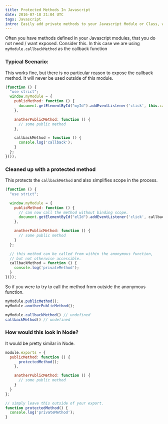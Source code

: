 ```yaml
---
title: Protected Methods In Javascript
date: 2016-07-18 21:04 UTC
tags: Javascript
intro: Easily add private methods to your Javascript Module or Class, while also avoiding scope issues on callbacks.
---
```


Often you have methods defined in your Javascript modules, that you do not need / want exposed. Consider this. In this case we are using ``myModule.callbackMethod`` as the callback function

### Typical Scenario:
This works fine, but there is no particular reason to expose the callback method. It will never be used outside of this module.

```javascript
(function () {
  "use strict";
  window.myModule = {
    publicMethod: function () {
      document.getElementById("myId").addEventListener('click', this.callbackMethod.bind(this));
    },

    anotherPublicMethod: function () {
      // some public method
    },

    callbackMethod = function () {
      console.log('callback');
    }
  };
}());
```


### Cleaned up with a protected method
This protects the ``callbackMethod`` and also simplifies scope in the process.

```javascript
(function () {
  "use strict";

  window.myModule = {
    publicMethod: function () {
      // can now call the method without binding scope.
      document.getElementById("elId").addEventListener('click', callbackMethod);
    },

    anotherPublicMethod: function () {
      // some public method
    }
  };

  // this method can be called from within the anonymous function,
  // but not otherwise accessible.
  callbackMethod = function () {
    console.log('privateMethod');
  }
}());
```

So if you were to try to call the method from outside the anonymous function.

```javascript
myModule.publicMethod();
myModule.anotherPublicMethod();

myModule.callbackMethod() // undefined
callbackMethod() // undefined
```

### How would this look in Node?

It would be pretty similar in Node.

```javascript
module.exports = {
  publicMethod: function () {
      protectedMethod();
    },

    anotherPublicMethod: function () {
      // some public method
    }
  }
};

// simply leave this outside of your export.
function protectedMethod() {
  console.log('privateMethod');
}
```